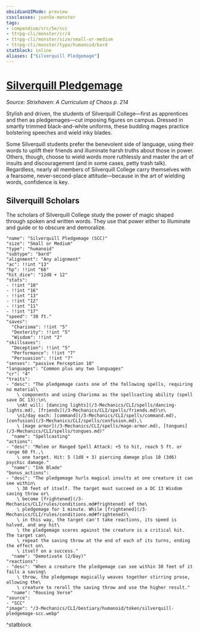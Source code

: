 ```yaml
---
obsidianUIMode: preview
cssclasses: json5e-monster
tags:
- compendium/src/5e/scc
- ttrpg-cli/monster/cr/4
- ttrpg-cli/monster/size/small-or-medium
- ttrpg-cli/monster/type/humanoid/bard
statblock: inline
aliases: ["Silverquill Pledgemage"]
---
```

# [Silverquill Pledgemage](3-Mechanics\CLI\bestiary\humanoid/silverquill-pledgemage-scc.md)
*Source: Strixhaven: A Curriculum of Chaos p. 214*  

Stylish and driven, the students of Silverquill College—first as apprentices and then as pledgemages—cut imposing figures on campus. Dressed in smartly trimmed black-and-white uniforms, these budding mages practice bolstering speeches and wield inky blades.

Some Silverquill students prefer the benevolent side of language, using their words to uplift their friends and illuminate harsh truths about those in power. Others, though, choose to wield words more ruthlessly and master the art of insults and discouragement (and in some cases, petty trash talk). Regardless, nearly all members of Silverquill College carry themselves with a fearsome, never-second-place attitude—because in the art of wielding words, confidence is key.

## Silverquill Scholars

The scholars of Silverquill College study the power of magic shaped through spoken and written words. They use that power either to illuminate and guide or to obscure and demoralize.

```statblock
"name": "Silverquill Pledgemage (SCC)"
"size": "Small or Medium"
"type": "humanoid"
"subtype": "bard"
"alignment": "Any alignment"
"ac": !!int "13"
"hp": !!int "66"
"hit_dice": "12d8 + 12"
"stats":
- !!int "10"
- !!int "16"
- !!int "13"
- !!int "12"
- !!int "11"
- !!int "17"
"speed": "30 ft."
"saves":
  "Charisma": !!int "5"
  "Dexterity": !!int "5"
  "Wisdom": !!int "2"
"skillsaves":
  "Deception": !!int "5"
  "Performance": !!int "7"
  "Persuasion": !!int "7"
"senses": "passive Perception 10"
"languages": "Common plus any two languages"
"cr": "4"
"traits":
- "desc": "The pledgemage casts one of the following spells, requiring no material\
    \ components and using Charisma as the spellcasting ability (spell save DC 13):\n\
    \nAt will: [dancing lights](/3-Mechanics/CLI/spells/dancing-lights.md), [friends](/3-Mechanics/CLI/spells/friends.md)\n\
    \n1/day each: [command](/3-Mechanics/CLI/spells/command.md), [confusion](/3-Mechanics/CLI/spells/confusion.md),\
    \ [mage armor](/3-Mechanics/CLI/spells/mage-armor.md), [tongues](/3-Mechanics/CLI/spells/tongues.md)"
  "name": "Spellcasting"
"actions":
- "desc": "Melee or Ranged Spell Attack: +5 to hit, reach 5 ft. or range 60 ft.,\
    \ one target. Hit: 5 (1d8 + 3) piercing damage plus 10 (3d6) psychic damage."
  "name": "Ink Blade"
"bonus_actions":
- "desc": "The pledgemage hurls magical insults at one creature it can see within\
    \ 30 feet of itself. The target must succeed on a DC 13 Wisdom saving throw or\
    \ become [frightened](/3-Mechanics/CLI/rules/conditions.md#frightened) of the\
    \ pledgemage for 1 minute. While [frightened](/3-Mechanics/CLI/rules/conditions.md#frightened)\
    \ in this way, the target can't take reactions, its speed is halved, and any hit\
    \ the pledgemage scores against the creature is a critical hit. The target can\
    \ repeat the saving throw at the end of each of its turns, ending the effect on\
    \ itself on a success."
  "name": "Demotivate (2/Day)"
"reactions":
- "desc": "When a creature the pledgemage can see within 30 feet of it fails a saving\
    \ throw, the pledgemage magically weaves together stirring prose, allowing the\
    \ creature to reroll the saving throw and use the higher result."
  "name": "Rousing Verse"
"source":
- "SCC"
"image": "/3-Mechanics/CLI/bestiary/humanoid/token/silverquill-pledgemage-scc.webp"
```
^statblock